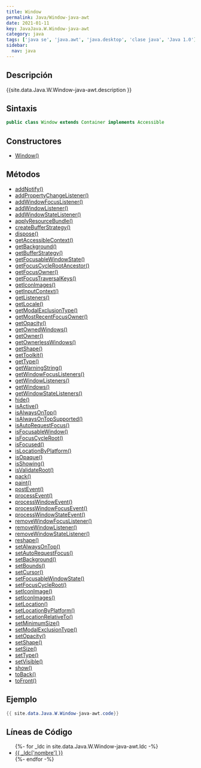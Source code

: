 ```yaml
---
title: Window
permalink: Java/Window-java-awt
date: 2021-01-11
key: JavaJava.W.Window-java-awt
category: java
tags: ['java se', 'java.awt', 'java.desktop', 'clase java', 'Java 1.0']
sidebar: 
  nav: java
---
```


## Descripción
{{site.data.Java.W.Window-java-awt.description }}

## Sintaxis
~~~java
public class Window extends Container implements Accessible
~~~

## Constructores
* [Window()](/Java/Window-java-awt/Window/)

## Métodos
* [addNotify()](/Java/Window-java-awt/addNotify)
* [addPropertyChangeListener()](/Java/Window-java-awt/addPropertyChangeListener)
* [addWindowFocusListener()](/Java/Window-java-awt/addWindowFocusListener)
* [addWindowListener()](/Java/Window-java-awt/addWindowListener)
* [addWindowStateListener()](/Java/Window-java-awt/addWindowStateListener)
* [applyResourceBundle()](/Java/Window-java-awt/applyResourceBundle)
* [createBufferStrategy()](/Java/Window-java-awt/createBufferStrategy)
* [dispose()](/Java/Window-java-awt/dispose)
* [getAccessibleContext()](/Java/Window-java-awt/getAccessibleContext)
* [getBackground()](/Java/Window-java-awt/getBackground)
* [getBufferStrategy()](/Java/Window-java-awt/getBufferStrategy)
* [getFocusableWindowState()](/Java/Window-java-awt/getFocusableWindowState)
* [getFocusCycleRootAncestor()](/Java/Window-java-awt/getFocusCycleRootAncestor)
* [getFocusOwner()](/Java/Window-java-awt/getFocusOwner)
* [getFocusTraversalKeys()](/Java/Window-java-awt/getFocusTraversalKeys)
* [getIconImages()](/Java/Window-java-awt/getIconImages)
* [getInputContext()](/Java/Window-java-awt/getInputContext)
* [getListeners()](/Java/Window-java-awt/getListeners)
* [getLocale()](/Java/Window-java-awt/getLocale)
* [getModalExclusionType()](/Java/Window-java-awt/getModalExclusionType)
* [getMostRecentFocusOwner()](/Java/Window-java-awt/getMostRecentFocusOwner)
* [getOpacity()](/Java/Window-java-awt/getOpacity)
* [getOwnedWindows()](/Java/Window-java-awt/getOwnedWindows)
* [getOwner()](/Java/Window-java-awt/getOwner)
* [getOwnerlessWindows()](/Java/Window-java-awt/getOwnerlessWindows)
* [getShape()](/Java/Window-java-awt/getShape)
* [getToolkit()](/Java/Window-java-awt/getToolkit)
* [getType()](/Java/Window-java-awt/getType)
* [getWarningString()](/Java/Window-java-awt/getWarningString)
* [getWindowFocusListeners()](/Java/Window-java-awt/getWindowFocusListeners)
* [getWindowListeners()](/Java/Window-java-awt/getWindowListeners)
* [getWindows()](/Java/Window-java-awt/getWindows)
* [getWindowStateListeners()](/Java/Window-java-awt/getWindowStateListeners)
* [hide()](/Java/Window-java-awt/hide)
* [isActive()](/Java/Window-java-awt/isActive)
* [isAlwaysOnTop()](/Java/Window-java-awt/isAlwaysOnTop)
* [isAlwaysOnTopSupported()](/Java/Window-java-awt/isAlwaysOnTopSupported)
* [isAutoRequestFocus()](/Java/Window-java-awt/isAutoRequestFocus)
* [isFocusableWindow()](/Java/Window-java-awt/isFocusableWindow)
* [isFocusCycleRoot()](/Java/Window-java-awt/isFocusCycleRoot)
* [isFocused()](/Java/Window-java-awt/isFocused)
* [isLocationByPlatform()](/Java/Window-java-awt/isLocationByPlatform)
* [isOpaque()](/Java/Window-java-awt/isOpaque)
* [isShowing()](/Java/Window-java-awt/isShowing)
* [isValidateRoot()](/Java/Window-java-awt/isValidateRoot)
* [pack()](/Java/Window-java-awt/pack)
* [paint()](/Java/Window-java-awt/paint)
* [postEvent()](/Java/Window-java-awt/postEvent)
* [processEvent()](/Java/Window-java-awt/processEvent)
* [processWindowEvent()](/Java/Window-java-awt/processWindowEvent)
* [processWindowFocusEvent()](/Java/Window-java-awt/processWindowFocusEvent)
* [processWindowStateEvent()](/Java/Window-java-awt/processWindowStateEvent)
* [removeWindowFocusListener()](/Java/Window-java-awt/removeWindowFocusListener)
* [removeWindowListener()](/Java/Window-java-awt/removeWindowListener)
* [removeWindowStateListener()](/Java/Window-java-awt/removeWindowStateListener)
* [reshape()](/Java/Window-java-awt/reshape)
* [setAlwaysOnTop()](/Java/Window-java-awt/setAlwaysOnTop)
* [setAutoRequestFocus()](/Java/Window-java-awt/setAutoRequestFocus)
* [setBackground()](/Java/Window-java-awt/setBackground)
* [setBounds()](/Java/Window-java-awt/setBounds)
* [setCursor()](/Java/Window-java-awt/setCursor)
* [setFocusableWindowState()](/Java/Window-java-awt/setFocusableWindowState)
* [setFocusCycleRoot()](/Java/Window-java-awt/setFocusCycleRoot)
* [setIconImage()](/Java/Window-java-awt/setIconImage)
* [setIconImages()](/Java/Window-java-awt/setIconImages)
* [setLocation()](/Java/Window-java-awt/setLocation)
* [setLocationByPlatform()](/Java/Window-java-awt/setLocationByPlatform)
* [setLocationRelativeTo()](/Java/Window-java-awt/setLocationRelativeTo)
* [setMinimumSize()](/Java/Window-java-awt/setMinimumSize)
* [setModalExclusionType()](/Java/Window-java-awt/setModalExclusionType)
* [setOpacity()](/Java/Window-java-awt/setOpacity)
* [setShape()](/Java/Window-java-awt/setShape)
* [setSize()](/Java/Window-java-awt/setSize)
* [setType()](/Java/Window-java-awt/setType)
* [setVisible()](/Java/Window-java-awt/setVisible)
* [show()](/Java/Window-java-awt/show)
* [toBack()](/Java/Window-java-awt/toBack)
* [toFront()](/Java/Window-java-awt/toFront)

## Ejemplo
~~~java
{{ site.data.Java.W.Window-java-awt.code}}
~~~

## Líneas de Código
<ul>
{%- for _ldc in site.data.Java.W.Window-java-awt.ldc -%}
   <li>
       <a href="{{_ldc['url'] }}">{{ _ldc['nombre'] }}</a>
   </li>
{%- endfor -%}
</ul>
